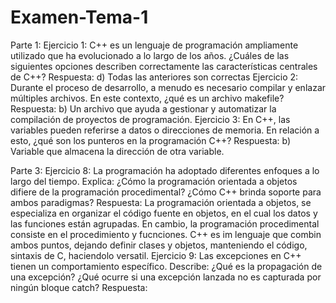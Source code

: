 # Examen-Tema-1
Parte 1:
Ejercicio 1: C++ es un lenguaje de programación ampliamente utilizado que ha evolucionado a lo largo de los años. ¿Cuáles de las siguientes opciones describen correctamente las características centrales de C++?
Respuesta: d) Todas las anteriores son correctas
Ejercicio 2: Durante el proceso de desarrollo, a menudo es necesario compilar y enlazar múltiples archivos. En este contexto, ¿qué es un archivo makefile?
Respuesta: b) Un archivo que ayuda a gestionar y automatizar la compilación de proyectos de programación.
Ejercicio 3: En C++, las variables pueden referirse a datos o direcciones de memoria. En relación a esto, ¿qué son los punteros en la programación C++?
Respuesta: b) Variable que almacena la dirección de otra variable.

Parte 3:
Ejercicio 8: La programación ha adoptado diferentes enfoques a lo largo del tiempo. Explica:
¿Cómo la programación orientada a objetos difiere de la programación procedimental?
¿Cómo C++ brinda soporte para ambos paradigmas?
Respuesta: La programación orientada a objetos, se especializa en organizar el código fuente en objetos, en el cual los datos y las funciones están agrupadas. En cambio, la programación procedimental consiste en el procedimiento y fucnciones.
C++ es im lenguaje que combin ambos puntos, dejando definir clases y objetos, manteniendo el código, sintaxis de C, haciendolo versatil.
Ejercicio 9:  Las excepciones en C++ tienen un comportamiento específico. Describe:
¿Qué es la propagación de una excepción?
¿Qué ocurre si una excepción lanzada no es capturada por ningún bloque catch?
Respuesta: 